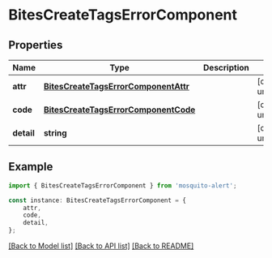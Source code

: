 # BitesCreateTagsErrorComponent


## Properties

Name | Type | Description | Notes
------------ | ------------- | ------------- | -------------
**attr** | [**BitesCreateTagsErrorComponentAttr**](BitesCreateTagsErrorComponentAttr.md) |  | [default to undefined]
**code** | [**BitesCreateTagsErrorComponentCode**](BitesCreateTagsErrorComponentCode.md) |  | [default to undefined]
**detail** | **string** |  | [default to undefined]

## Example

```typescript
import { BitesCreateTagsErrorComponent } from 'mosquito-alert';

const instance: BitesCreateTagsErrorComponent = {
    attr,
    code,
    detail,
};
```

[[Back to Model list]](../README.md#documentation-for-models) [[Back to API list]](../README.md#documentation-for-api-endpoints) [[Back to README]](../README.md)
